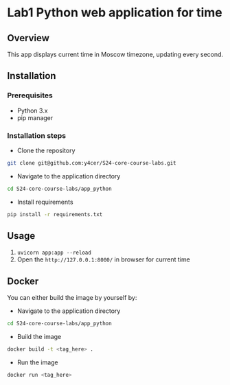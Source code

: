 # Lab1 Python web application for time

## Overview

This app displays current time in Moscow timezone, updating every second.

## Installation

### Prerequisites

- Python 3.x
- pip manager

### Installation steps

- Clone the repository

 ```bash
 git clone git@github.com:y4cer/S24-core-course-labs.git
 ```

- Navigate to the application directory

```bash
cd S24-core-course-labs/app_python
```

- Install requirements

 ```bash
 pip install -r requirements.txt
 ```

## Usage

1. `uvicorn app:app --reload`
2. Open the `http://127.0.0.1:8000/` in browser for current time


## Docker

You can either build the image by yourself by:
- Navigate to the application directory

```bash
cd S24-core-course-labs/app_python
```

- Build the image

```bash
docker build -t <tag_here> .
```

- Run the image

```bash
docker run <tag_here>
```
